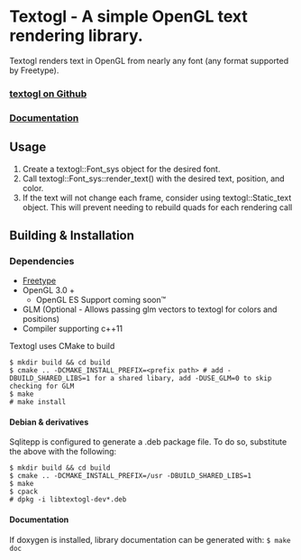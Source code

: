 # Textogl - A simple OpenGL text rendering library.

Textogl renders text in OpenGL from nearly any font (any format supported by
Freetype).

### [textogl on Github](https://github.com/mattvchandler/textogl)

### [Documentation](https://mattvchandler.github.io/textogl/index.html)

## Usage

1. Create a textogl::Font_sys object for the desired font.
2. Call textogl::Font_sys::render_text() with the desired text, position, and
   color.
3. If the text will not change each frame, consider using textogl::Static_text
   object. This will prevent needing to rebuild quads for each rendering call

## Building & Installation

### Dependencies

* [Freetype](https://www.freetype.org/)
* OpenGL 3.0 +
    * OpenGL ES Support coming soon™
* GLM (Optional - Allows passing glm vectors to textogl for colors and positions)
* Compiler supporting c++11

Textogl uses CMake to build

    $ mkdir build && cd build
    $ cmake .. -DCMAKE_INSTALL_PREFIX=<prefix path> # add -DBUILD_SHARED_LIBS=1 for a shared libary, add -DUSE_GLM=0 to skip checking for GLM
    $ make
    # make install

#### Debian & derivatives
Sqlitepp is configured to generate a .deb package file. To do so, substitute the
above with the following:

    $ mkdir build && cd build
    $ cmake .. -DCMAKE_INSTALL_PREFIX=/usr -DBUILD_SHARED_LIBS=1
    $ make
    $ cpack
    # dpkg -i libtextogl-dev*.deb

#### Documentation
If doxygen is installed, library documentation can be generated with: `$ make doc`
